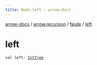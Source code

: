 ```yaml
---
title: Node.left - arrow-docs
---
```


[arrow-docs](../../index.html) / [arrow.recursion](../index.html) / [Node](index.html) / [left](./left.html)

# left

`val left: `[`IntTree`](../-int-tree.html)